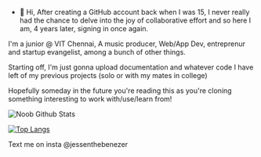 - 👋 Hi, After creating a GitHub account back when I was 15, I never really had the chance to delve into the joy of collaborative effort
and so here I am, 4 years later, signing in once again. 

I'm a junior @ VIT Chennai, A music producer, Web/App Dev, entreprenur and startup evangelist, among a bunch of other things. 

Starting off, I'm just gonna upload documentation and whatever code I have left of my previous projects (solo or with my mates in college)

Hopefully someday in the future you're reading this as you're cloning something interesting to work with/use/learn from!

![Noob Github Stats](https://github-readme-stats.vercel.app/api?username=sm1else-bot&show_icons=true&theme=radical)

[![Top Langs](https://github-readme-stats.vercel.app/api/top-langs/?username=sm1else-bot&theme=synthwave&layout=compact)](https://open.spotify.com/artist/35Ir0ossYsmU5VHS1oVr8m?si=g_DR7Ag9SgqhswXyLt7BmQ&dl_branch=1)


Text me on insta @jessenthebenezer
